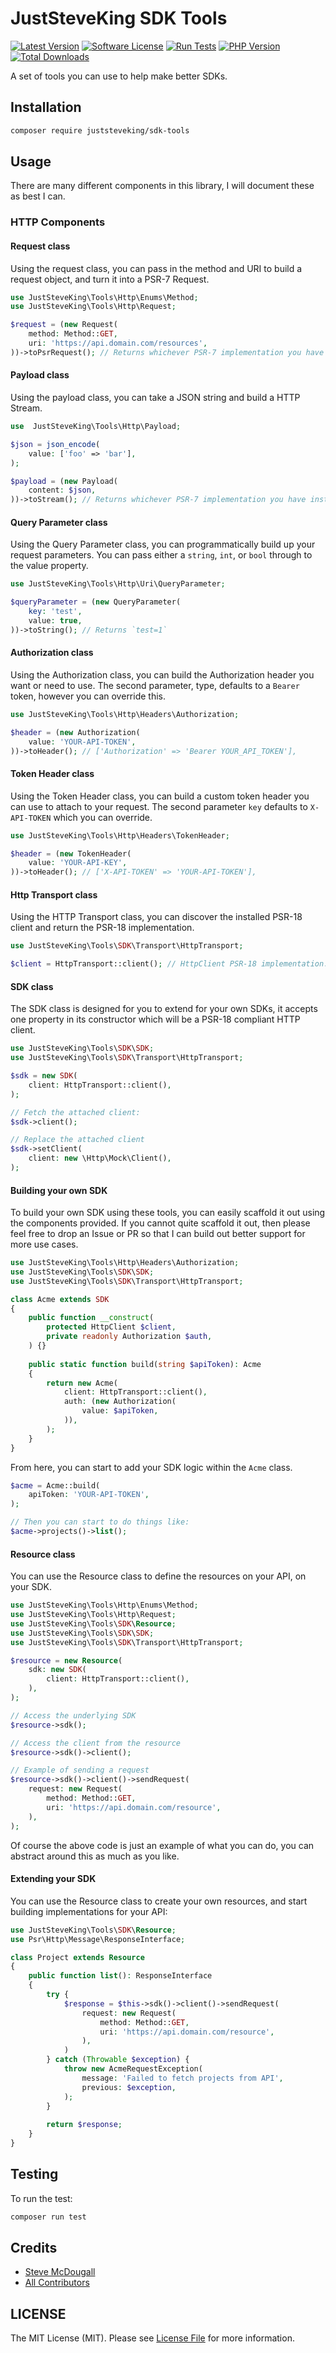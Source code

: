 # JustSteveKing SDK Tools

<!-- BADGES_START -->
[![Latest Version][badge-release]][packagist]
[![Software License][badge-license]][license]
[![Run Tests](https://github.com/JustSteveKing/sdk-tools/actions/workflows/tests.yml/badge.svg)](https://github.com/JustSteveKing/sdk-tools/actions/workflows/tests.yml)
[![PHP Version][badge-php]][php]
[![Total Downloads][badge-downloads]][downloads]

[badge-release]: https://img.shields.io/packagist/v/juststeveking/sdk-tools.svg?style=flat-square&label=release
[badge-license]: https://img.shields.io/packagist/l/juststeveking/sdk-tools.svg?style=flat-square
[badge-php]: https://img.shields.io/packagist/php-v/juststeveking/sdk-tools.svg?style=flat-square
[badge-downloads]: https://img.shields.io/packagist/dt/juststeveking/sdk-tools.svg?style=flat-square&colorB=mediumvioletred

[packagist]: https://packagist.org/packages/juststeveking/sdk-tools
[license]: https://github.com/juststeveking/sdk-tools/blob/main/LICENSE.md
[php]: https://php.net
[downloads]: https://packagist.org/packages/juststeveking/sdk-tools
<!-- BADGES_END -->

A set of tools you can use to help make better SDKs.

## Installation

```bash
composer require juststeveking/sdk-tools
```

## Usage

There are many different components in this library, I will document these as best I can.

### HTTP Components

#### Request class

Using the request class, you can pass in the method and URI to build a request object, and turn it into a PSR-7 Request.

```php
use JustSteveKing\Tools\Http\Enums\Method;
use JustSteveKing\Tools\Http\Request;

$request = (new Request(
    method: Method::GET,
    uri: 'https://api.domain.com/resources',
))->toPsrRequest(); // Returns whichever PSR-7 implementation you have installed.
```

#### Payload class

Using the payload class, you can take a JSON string and build a HTTP Stream.

```php
use  JustSteveKing\Tools\Http\Payload;

$json = json_encode(
    value: ['foo' => 'bar'],
);

$payload = (new Payload(
    content: $json,
))->toStream(); // Returns whichever PSR-7 implementation you have installed.
```

#### Query Parameter class

Using the Query Parameter class, you can programmatically build up your request parameters.
You can pass either a `string`, `int`, or `bool` through to the value property.

```php
use JustSteveKing\Tools\Http\Uri\QueryParameter;

$queryParameter = (new QueryParameter(
    key: 'test',
    value: true,
))->toString(); // Returns `test=1`
```

#### Authorization class

Using the Authorization class, you can build the Authorization header you want or need to use.
The second parameter, type, defaults to a `Bearer` token, however you can override this.

```php
use JustSteveKing\Tools\Http\Headers\Authorization;

$header = (new Authorization(
    value: 'YOUR-API-TOKEN',
))->toHeader(); // ['Authorization' => 'Bearer YOUR_API_TOKEN'],
```

#### Token Header class

Using the Token Header class, you can build a custom token header you can use to attach to your request.
The second parameter `key` defaults to `X-API-TOKEN` which you can override.

```php
use JustSteveKing\Tools\Http\Headers\TokenHeader;

$header = (new TokenHeader(
    value: 'YOUR-API-KEY',
))->toHeader(); // ['X-API-TOKEN' => 'YOUR-API-TOKEN'],
```

#### Http Transport class

Using the HTTP Transport class, you can discover the installed PSR-18 client and return the PSR-18 implementation.

```php
use JustSteveKing\Tools\SDK\Transport\HttpTransport;

$client = HttpTransport::client(); // HttpClient PSR-18 implementation.
```

#### SDK class

The SDK class is designed for you to extend for your own SDKs, it accepts one property in its constructor which will be a PSR-18 compliant HTTP client.

```php
use JustSteveKing\Tools\SDK\SDK;
use JustSteveKing\Tools\SDK\Transport\HttpTransport;

$sdk = new SDK(
    client: HttpTransport::client(),
);

// Fetch the attached client:
$sdk->client();

// Replace the attached client
$sdk->setClient(
    client: new \Http\Mock\Client(),
);
```

#### Building your own SDK

To build your own SDK using these tools, you can easily scaffold it out using the components provided.
If you cannot quite scaffold it out, then please feel free to drop an Issue or PR so that I can build out better support for more use cases.

```php
use JustSteveKing\Tools\Http\Headers\Authorization;
use JustSteveKing\Tools\SDK\SDK;
use JustSteveKing\Tools\SDK\Transport\HttpTransport;

class Acme extends SDK
{
    public function __construct(
        protected HttpClient $client,
        private readonly Authorization $auth,    
    ) {}
    
    public static function build(string $apiToken): Acme
    {
        return new Acme(
            client: HttpTransport::client(),
            auth: (new Authorization(
                value: $apiToken,
            )),
        );
    }
}
```

From here, you can start to add your SDK logic within the `Acme` class.

```php
$acme = Acme::build(
    apiToken: 'YOUR-API-TOKEN',
);

// Then you can start to do things like:
$acme->projects()->list();
```

#### Resource class

You can use the Resource class to define the resources on your API, on your SDK.

```php
use JustSteveKing\Tools\Http\Enums\Method;
use JustSteveKing\Tools\Http\Request;
use JustSteveKing\Tools\SDK\Resource;
use JustSteveKing\Tools\SDK\SDK;
use JustSteveKing\Tools\SDK\Transport\HttpTransport;

$resource = new Resource(
    sdk: new SDK(
        client: HttpTransport::client(),
    ),
);

// Access the underlying SDK
$resource->sdk();

// Access the client from the resource
$resource->sdk()->client();

// Example of sending a request
$resource->sdk()->client()->sendRequest(
    request: new Request(
        method: Method::GET,
        uri: 'https://api.domain.com/resource',
    ),
);
```

Of course the above code is just an example of what you can do, you can abstract around this as much as you like.

#### Extending your SDK

You can use the Resource class to create your own resources, and start building implementations for your API:

```php
use JustSteveKing\Tools\SDK\Resource;
use Psr\Http\Message\ResponseInterface;

class Project extends Resource
{
    public function list(): ResponseInterface
    {
        try {
            $response = $this->sdk()->client()->sendRequest(
                request: new Request(
                    method: Method::GET,
                    uri: 'https://api.domain.com/resource',
                ),
            )
        } catch (Throwable $exception) {
            throw new AcmeRequestException(
                message: 'Failed to fetch projects from API',
                previous: $exception,
            );
        }
        
        return $response;
    }
}
```

## Testing

To run the test:

```bash
composer run test
```

## Credits

- [Steve McDougall](https://github.com/JustSteveKing)
- [All Contributors](../../contributors)

## LICENSE

The MIT License (MIT). Please see [License File](./LICENSE) for more information.

